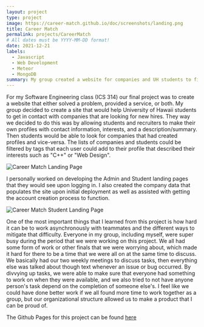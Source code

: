 ```yaml
---
layout: project
type: project
image: https://career-match.github.io/doc/screenshots/landing.png
title: Career Match
permalink: projects/CareerMatch
# All dates must be YYYY-MM-DD format!
date: 2021-12-21
labels:
  - Javascript
  - Web Development
  - Meteor
  - MongoDB
summary: My group created a website for companies and UH students to find each other. 
---
```


 For my Software Engineering class (ICS 314) our final project was to create a website that either solved a problem, provided a service, or both. My group decided to create a site that would help University of Hawaii students to get in contact with companies that are looking for new hires. They way we decided to do this was by allowing students and recruiters to make their own profiles with contact information, interests, and a description/summary. Then students would be able to look for companies that had created profiles and vice-versa. The lists of companies and students could be filtered by tags that each user could add to their profile that described their interests such as "C++" or "Web Design".

<img class="ui image" src="https://career-match.github.io/doc/screenshots/landing.png" alt="Career Match Landing Page">

  I personally worked on developing the Admin and Student landing pages that they would see upon logging in. I also created the company data that populates the site upon initial deployment as well as assisted with getting the account creation process to function. 
  
<img class="ui image" src="https://career-match.github.io/doc/screenshots/student-home.png" alt= "Career Match Student Landing Page">
  
  One of the most important things that I learned from this project is how hard it can be to work asynchronously with teammates and the different ways to mitigate that difficulty. Everyone in my group, including myself, were super busy during the period that we were working on this project. We all had some form of work or other finals that we were worrying about, which made it hard for there to be a time that we were all on at the same time to discuss. We basically had our two weekly meetings to discuss tasks, then everything else was talked about though text whenever an issue or bug occurred. By divvying up tasks, we were able to make sure that everyone had something to work on when they were available, and we also tried to not have anyone person's task depend on the completion of someone else's. I feel like we could have done better work if we all found more time to work together as a group, but our organizational structure allowed us to make a product that I can be proud of. 
  
The Github Pages for this project can be found [here](https://career-match.github.io/)
